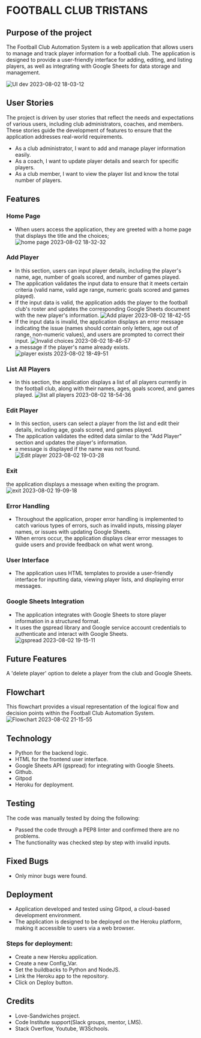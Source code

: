# FOOTBALL CLUB TRISTANS

## Purpose of the project
The Football Club Automation System is a web application that allows users to manage and track player information for a football club. The application is designed to provide a user-friendly interface for adding, editing, and listing players, as well as integrating with Google Sheets for data storage and management.

![UI dev 2023-08-02 18-03-12](https://github.com/TristanSarkozy/Football_Club_TristanS/assets/114732027/7fd6bdb4-1fe3-4695-8bfc-dc7e91c1507a)

## User Stories
The project is driven by user stories that reflect the needs and expectations of various users, including club administrators, coaches, and members. These stories guide the development of features to ensure that the application addresses real-world requirements.
- As a club administrator, I want to add and manage player information easily.
- As a coach, I want to update player details and search for specific players.
- As a club member, I want to view the player list and know the total number of players.

## Features
### Home Page
- When users access the application, they are greeted with a home page that displays the title and the choices;
![home page 2023-08-02 18-32-32](https://github.com/TristanSarkozy/Football_Club_TristanS/assets/114732027/263d695d-e6a2-4211-9324-caf1e9a394fd)
### Add Player
- In this section, users can input player details, including the player's name, age, number of goals scored, and number of games played.
- The application validates the input data to ensure that it meets certain criteria (valid name, valid age range, numeric goals scored and games played).
- If the input data is valid, the application adds the player to the football club's roster and updates the corresponding Google Sheets document with the new player's information.
![Add player 2023-08-02 18-42-55](https://github.com/TristanSarkozy/Football_Club_TristanS/assets/114732027/1c71c855-9b93-4f0e-aa64-efbf93bdaa10)
- If the input data is invalid, the application displays an error message indicating the issue (names should contain only letters, age out of range, non-numeric values), and users are prompted to correct their input.
![Invalid choices 2023-08-02 18-46-57](https://github.com/TristanSarkozy/Football_Club_TristanS/assets/114732027/f1c41451-b323-4886-83ee-e85d48f079e0)
- a message if the player's name already exists.
![player exists 2023-08-02 18-49-51](https://github.com/TristanSarkozy/Football_Club_TristanS/assets/114732027/6b22813e-8744-446e-91a0-9e6fce0992af)
### List All Players
- In this section, the application displays a list of all players currently in the football club, along with their names, ages, goals scored, and games played.
![list all players 2023-08-02 18-54-36](https://github.com/TristanSarkozy/Football_Club_TristanS/assets/114732027/6e64ebd6-e413-48c4-9921-ac8316b7bb0b)
### Edit Player
- In this section, users can select a player from the list and edit their details, including age, goals scored, and games played.
- The application validates the edited data similar to the "Add Player" section and updates the player's information.
- a message is displayed if the name was not found.
![Edit player 2023-08-02 19-03-28](https://github.com/TristanSarkozy/Football_Club_TristanS/assets/114732027/a80f4bd4-1243-4bd9-8201-fdb3fe6f189f)
### Exit 
the application displays a message when exiting the program.
![exit 2023-08-02 19-09-18](https://github.com/TristanSarkozy/Football_Club_TristanS/assets/114732027/45193176-de82-4b04-b625-a1c4eac625e8)
### Error Handling
- Throughout the application, proper error handling is implemented to catch various types of errors, such as invalid inputs, missing player names, or issues with updating Google Sheets.
- When errors occur, the application displays clear error messages to guide users and provide feedback on what went wrong.
### User Interface
- The application uses HTML templates to provide a user-friendly interface for inputting data, viewing player lists, and displaying error messages.
### Google Sheets Integration
- The application integrates with Google Sheets to store player information in a structured format.
- It uses the gspread library and Google service account credentials to authenticate and interact with Google Sheets.
![gspread 2023-08-02 19-15-11](https://github.com/TristanSarkozy/Football_Club_TristanS/assets/114732027/5204d14e-db53-4f76-be68-e5f05669e55f)
## Future Features
 
 A 'delete player' option to delete a player from the club and Google Sheets.

 ## Flowchart
 This flowchart provides a visual representation of the logical flow and decision points within the Football Club Automation System.
 ![Flowchart 2023-08-02 21-15-55](https://github.com/TristanSarkozy/Football_Club_TristanS/assets/114732027/eb44ba05-0d93-447c-93a1-a23fb6ec1e51)

## Technology
- Python for the backend logic.
- HTML for the frontend user interface.
- Google Sheets API (gspread) for integrating with Google Sheets.
- Github.
- Gitpod
- Heroku for deployment.

## Testing
The code was manually tested by doing the following:
- Passed the code through a PEP8 linter and confirmed there are no problems.
- The functionality was checked step by step with invalid inputs.

## Fixed Bugs
- Only minor bugs were found.

## Deployment
- Application developed and tested using Gitpod, a cloud-based development environment.
- The application is designed to be deployed on the Heroku platform, making it accessible to users via a web browser.
### Steps for deployment:
- Create a new Heroku application.
- Create a new Config_Var.
- Set the buildbacks to Python and NodeJS.
- Link the Heroku app to the repository.
- Click on Deploy button.

## Credits
- Love-Sandwiches project.
- Code Institute support(Slack groups, mentor, LMS).
- Stack Overflow, Youtube, W3Schools.
